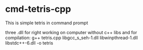 # cmd-tetris-cpp

This is simple tetris in command prompt


three .dll for right working on computer without c++ libs
and for compilation:
g++ tetris.cpp libgcc_s_seh-1.dll libwinpthread-1.dll libstdc++-6.dll -o tetris
